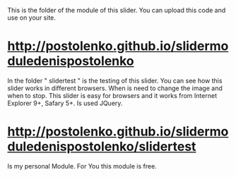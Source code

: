 This is the folder of the module of this slider. 
You can upload this code and use on your site.
# http://postolenko.github.io/slidermoduledenispostolenko


In the folder " slidertest " is the testing of this slider.
You can see how this slider works in different browsers. When is need to change the image and when to stop. This slider is easy for browsers and it works from Internet Explorer 9+, Safary 5+.
Is used JQuery.

# http://postolenko.github.io/slidermoduledenispostolenko/slidertest

Is my personal Module.
For You this module is free.